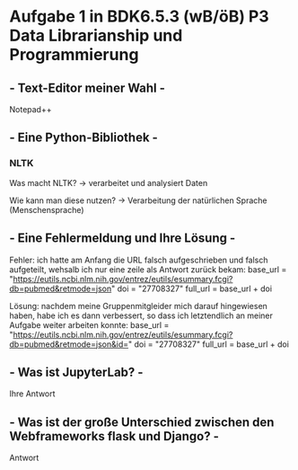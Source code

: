 # Aufgabe 1 in BDK6.5.3 (wB/öB) P3 Data Librarianship und Programmierung

## - Text-Editor meiner Wahl -
Notepad++
## - Eine Python-Bibliothek -
### NLTK
Was macht NLTK? -> verarbeitet und analysiert Daten
 
Wie kann man diese nutzen? -> Verarbeitung der natürlichen Sprache (Menschensprache)
## - Eine Fehlermeldung und Ihre Lösung -
Fehler: ich hatte am Anfang die URL falsch aufgeschrieben und falsch aufgeteilt, wehsalb ich nur eine zeile als Antwort zurück bekam: 
base_url = "https://eutils.ncbi.nlm.nih.gov/entrez/eutils/esummary.fcgi?db=pubmed&retmode=json"
doi = "27708327"
full_url = base_url + doi

Lösung: nachdem meine Gruppenmitgleider mich darauf hingewiesen haben, habe ich es dann verbessert, so dass ich letztendlich an meiner Aufgabe weiter arbeiten konnte:
base_url = "https://eutils.ncbi.nlm.nih.gov/entrez/eutils/esummary.fcgi?db=pubmed&retmode=json&id="
doi = "27708327"
full_url = base_url + doi
## -  Was ist JupyterLab? -
Ihre Antwort
## - Was ist der große Unterschied zwischen den Webframeworks flask und Django? -
Antwort
